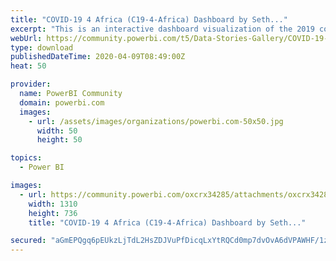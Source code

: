 ```yaml
---
title: "COVID-19 4 Africa (C19-4-Africa) Dashboard by Seth..."
excerpt: "This is an interactive dashboard visualization of the 2019 coronavirus outbreak with a focus on Africa. The source data set is made publicly"
webUrl: https://community.powerbi.com/t5/Data-Stories-Gallery/COVID-19-4-Africa-C19-4-Africa-Dashboard-by-Seth-Samuel/m-p/1017904
type: download
publishedDateTime: 2020-04-09T08:49:00Z
heat: 50

provider:
  name: PowerBI Community
  domain: powerbi.com
  images:
    - url: /assets/images/organizations/powerbi.com-50x50.jpg
      width: 50
      height: 50

topics:
  - Power BI

images:
  - url: https://community.powerbi.com/oxcrx34285/attachments/oxcrx34285/DataStoriesGallery/3725/1/Covid%2019.PNG
    width: 1310
    height: 736
    title: "COVID-19 4 Africa (C19-4-Africa) Dashboard by Seth..."

secured: "aGmEPQgq6pEUkzLjTdL2HsZDJVuPfDicqLxYtRQCd0mp7dvOvA6dVPAWHF/1zjP57DYPn/OtXmsesEkcpUAcCL6JEPRT5OX30tcxHdH1SIBlfPPUM6dE5zZv2+pHEKTzEj7jRZVYPHW5E0hnITmHzNajzz+yfLylNhYePOK5Io/oWkeT6aIqhsbNUbRs96t9iuEU8uHQCpYpkciA0hYRn7QeRBL6ScLvasvAHTCw6sWjg3FKXr1Q5Tw294Cy58xczHTaCYyiko+IfMBmJzAEPPsT2F3SXVqn4tFz5D8U3OWWgCXtpiLXGaL0ux4Lv9wZqZx1uul18nbFe4OBbAY8rNTDMtz3G0zkXp+JjtkL3iT2zxSGqaXhZ6TUf++CQpT8;jEXiiiEplReNsGUyS5Lb2g=="
---
```


